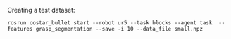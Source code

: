 


Creating a test dataset:

`rosrun costar_bullet start --robot ur5 --task blocks --agent task  --features grasp_segmentation --save -i 10 --data_file small.npz`